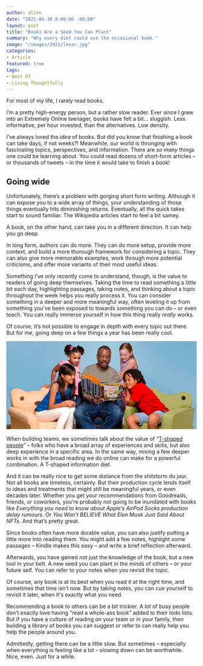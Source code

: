 ```yaml
---
author: allen
date: "2021-04-30 8:00:00 -08:00"
layout: post
title: "Books Are a Seed You Can Plant"
summary: "Why every diet could use the occasional book."
image: "/images/2021/levar.jpg"
categories:
- Article
featured: true
tags:
- Best Of
- Living Thoughtfully
---
```


For most of my life, I rarely read books.

I’m a pretty high-energy person, but a rather slow reader. Ever since I grew into an Extremely Online teenager, books have felt a bit... sluggish. Less informative, per hour invested, than the alternatives. Low density.

I’ve always loved the *idea* of books. But did you know that finishing a book can take days, if not weeks?! Meanwhile, our world is thronging with fascinating topics, perspectives, and information. There are *so many* things one could be learning about. You could read dozens of short-form articles – or thousands of tweets – in the time it would take to finish a book!

## Going wide
Unfortunately, there’s a problem with gorging short form writing. Although it can expose you to a wide array of things, your understanding of those things eventually hits diminishing returns. Eventually, all the quick takes start to sound familiar. The Wikipedia articles start to feel a bit samey.

A book, on the other hand, can take you in a different direction. It can help you go deep.

In long form, authors can do more. They can do more setup, provide more context, and build a more thorough framework for considering a topic. They can also give more memorable examples, work through more potential criticisms, and offer more variants of their most useful ideas.

Something I’ve only recently come to understand, though, is the value to readers of going deep themselves. Taking the time to read something a little bit each day, highlighting passages, taking notes, and thinking about a topic throughout the week helps you really process it. You can consider something in a deeper and more meaningful way, often leveling it up from something you’ve been exposed to towards something you can do – or even teach. You can really immerse yourself in how this thing really *really* works.

Of course, it’s not possible to engage in depth with every topic out there. But for me, going deep on a few things a year has been really cool.

<img src="/images/2021/levar.jpg">

When building teams, we sometimes talk about the value of “[T-shaped people](https://en.wikipedia.org/wiki/T-shaped_skills)” – folks who have a broad array of experiences and skills, but also deep experience in a specific area. In the same way, mixing a few deeper works in with the broad reading we do online can make for a powerful combination. A T-shaped information diet.

And it can be really nice to get some distance from the shitstorm du jour. Not all books are timeless, certainly. But their production cycle lends itself to ideas and treatments that might still be meaningful years, or even decades later. Whether you get your recommendations from Goodreads, friends, or coworkers, you’re probably not going to be inundated with books like *Everything you need to know about Apple’s AirPod Socks production delay rumours*. Or *You Won’t BELIEVE What Elon Musk Just Said About NFTs*. And that’s pretty great.

Since books often have more durable value, you can also justify putting a little more into reading them. You might add a few notes, highlight some passages – Kindle makes this easy – and write a brief reflection afterward.

Afterwards, you have gained not just the knowledge of the book, but a new tool in your belt. A new seed you can plant in the minds of others – or your future self. You can refer to your notes when you revisit the topic.

Of course, any book is at its best when you read it at the right time, and sometimes that time isn’t now. But by taking notes, you can cue yourself to revisit it later, when it's exactly what you need.

Recommending a book to others can be a bit trickier. A lot of busy people don’t exactly love having “read a whole-ass book” added to their todo lists. But if you have a culture of reading on your team or in your family, then building a library of books you can suggest or refer to can really help you help the people around you.

Admittedly, getting there can be a little slow. But sometimes – especially when everything is feeling like a lot – slowing down can be worthwhile. Nice, even. Just for a while.
